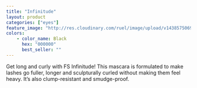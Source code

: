 ```yaml
---
title: "Infinitude"
layout: product
categories: ["eyes"]
feature_image: "http://res.cloudinary.com/ruel/image/upload/v1438575069/fs/Infinitude_P1016129.jpg"
colors:
    - color_name: Black
      hex: "000000"
      best_seller: ""
---
```

Get long and curly with FS Infinitude! This mascara is formulated to make lashes go fuller, longer and sculpturally curled without making them feel heavy. It’s also clump-resistant and smudge-proof.